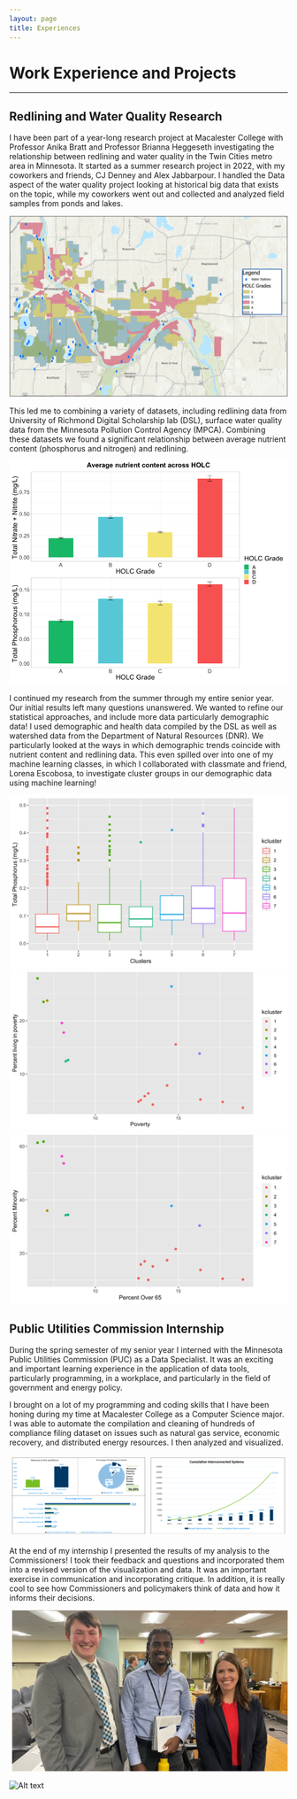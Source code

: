 ```yaml
---
layout: page
title: Experiences
---
```


# Work Experience and Projects
____________________________________________
 
## Redlining and Water Quality Research
 
I have been part of a year-long research project at Macalester College with Professor Anika Bratt and Professor Brianna Heggeseth investigating the relationship between redlining and water quality in the Twin Cities metro area in Minnesota. It started as a summer research project in 2022, with my coworkers and friends, CJ Denney and Alex Jabbarpour. I handled the Data aspect of the water quality project looking at historical big data that exists on the topic, while my coworkers went out and collected and analyzed field samples from ponds and lakes. 

![](assets/img/redlining_map.png)

This led me to combining a variety of datasets, including redlining data from University of Richmond Digital Scholarship lab (DSL), surface water quality data from the Minnesota Pollution Control Agency (MPCA). Combining these datasets we found a significant relationship between average nutrient content (phosphorus and nitrogen) and redlining. 

![Alt text](assets/img/waterquality_plot1.png)

I continued my research from the summer through my entire senior year. Our initial results left many questions unanswered. We wanted to refine our statistical approaches, and include more data particularly demographic data! I used demographic and health data compiled by the DSL as well as watershed data from the Department of Natural Resources (DNR). We particularly looked at the ways in which demographic trends coincide with nutrient content and redlining data. This even spilled over into one of my machine learning classes, in which I collaborated with classmate and friend, Lorena Escobosa, to investigate cluster groups in our demographic data using machine learning!

![Alt text](assets/img/wq_phos_graph.png)
![Alt text](assets/img/wq_p65_graph.png)
![Alt text](assets/img/wq_minority_graph.png)



## Public Utilities Commission Internship

During the spring semester of my senior year I interned with the Minnesota Public Utilities Commission (PUC) as a Data Specialist. It was an exciting and important learning experience in the application of data tools, particularly programming, in a workplace, and particularly in the field of government and energy policy.  

I brought on a lot of my programming and coding skills that I have been honing during my time at Macalester College as a Computer Science major. I was able to automate the compilation and cleaning of hundreds of compliance filing dataset on issues such as natural gas service, economic recovery, and distributed energy resources. I then analyzed and visualized.


<div style="display:flex; flex-wrap:wrap;">
<div style="flex:46%; padding:5px;">
<img src=assets/img/puc_graph1.png alt="First Image">
</div>
<div style="flex:46.5%; padding:5px;">
<img src=assets/img/puc_graph2.png alt="Second Image">
</div>
</div>


At the end of my internship I presented the results of my analysis to the Commissioners! I took their feedback and questions and incorporated them into a revised version of the visualization and data. It was an important exercise in communication and incorporating critique. In addition, it is really cool to see how Commissioners and policymakers think of data and how it informs their decisions. 



![Alt text](assets/img/picture-commissioners.png)

![Alt text](assets/img/presentation_commissioners.png)